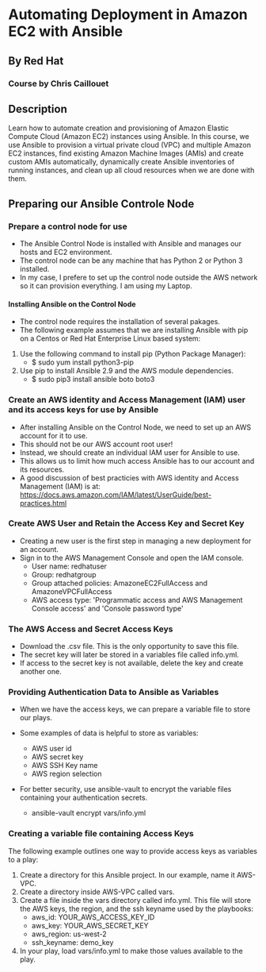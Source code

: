 # Automating Deployment in Amazon EC2 with Ansible
## By Red Hat
### Course by Chris Caillouet

## Description
Learn how to automate creation and provisioning of Amazon Elastic Compute Cloud (Amazon EC2) instances using Ansible. In this course, we use Ansible to provision a virtual private cloud (VPC) and multiple Amazon EC2 instances, find existing Amazon Machine Images (AMIs) and create custom AMIs automatically, dynamically create Ansible inventories of running instances, and clean up all cloud resources when we are done with them.

## Preparing our Ansible Controle Node

### Prepare a control node for use
- The Ansible Control Node is installed with Ansible and manages our hosts and EC2 environment.
- The control node can be any machine that has Python 2 or Python 3 installed.
- In my case, I prefere to set up the control node outside the AWS network so it can provision everything. I am using my Laptop.

#### Installing Ansible on the Control Node
- The control node requires the installation of several pakages.
- The following example assumes that we are installing Ansible with pip on a Centos or Red Hat Enterprise Linux based system:
1. Use the following command to install pip (Python Package Manager):
    - $ sudo yum install python3-pip
2. Use pip to install Ansible 2.9 and the AWS module dependencies.
    - $ sudo pip3 install ansible boto boto3


### Create an AWS identity and Access Management (IAM) user and its access keys for use by Ansible
- After installing Ansible on the Control Node, we need to set up an AWS account for it to use.
- This should not be our AWS account root user!
- Instead, we should create an individual IAM user for Ansible to use.
- This allows us to limit how much access Ansible has to our account and its resources.
- A good discussion of best practicies with AWS identity and Access Management (IAM) is at: https://docs.aws.amazon.com/IAM/latest/UserGuide/best-practices.html

### Create AWS User and Retain the Access Key and Secret Key
- Creating a new user is the first step in managing a new deployment for an account.
- Sign in to the AWS Management Console and open the IAM console.
    - User name: redhatuser
    - Group: redhatgroup
    - Group attached policies: AmazoneEC2FullAccess and AmazoneVPCFullAccess
    - AWS access type: 'Programmatic access and AWS Management Console access' and 'Console password type'

### The AWS Access and Secret Access Keys
- Download the .csv file. This is the only opportunity to save this file.
- The secret key will later be stored in a variables file called info.yml.
- If access to the secret key is not available, delete the key and create another one.

### Providing Authentication Data to Ansible as Variables
- When we have the access keys, we can prepare a variable file to store our plays.
- Some examples of data is helpful to store as variables:
    - AWS user id
    - AWS secret key
    - AWS SSH Key name
    - AWS region selection

- For better security, use ansible-vault to encrypt the variable files containing your authentication secrets.
    - ansible-vault encrypt vars/info.yml

### Creating a variable file containing Access Keys
The following example outlines one way to provide access keys as variables to a play:
1. Create a directory for this Ansible project. In our example, name it AWS-VPC.
2. Create a directory inside AWS-VPC called vars.
3. Create a file inside the vars directory called info.yml. This file will store the AWS keys, the region, and the ssh keyname used by the playbooks:
    - aws_id: YOUR_AWS_ACCESS_KEY_ID
    - aws_key: YOUR_AWS_SECRET_KEY
    - aws_region: us-west-2
    - ssh_keyname: demo_key
4. In your play, load vars/info.yml to make those values available to the play.



